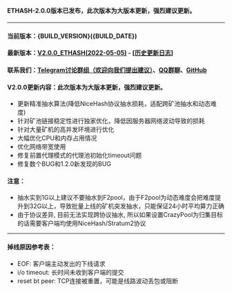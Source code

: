 #### ETHASH-2.0.0版本已发布，此次版本为大版本更新，强烈建议更新。
----
#### 当前版本：{BUILD_VERSION}({BUILD_DATE})
#### 最新版本：[V2.0.0_ETHASH(2022-05-05)](https://github.com/XMinerProxy/XMinerProxy/releases/tag/2.0.0) - [[历史更新日志]](https://github.com/XMinerProxy/XMinerProxy/releases)
#### 联系我们：[Telegram讨论群组（欢迎向我们提出建议）](https://t.me/XMinerProxy)、[QQ群聊](https://jq.qq.com/?_wv=1027&k=XcdhJAnz)、[GitHub](https://github.com/XMinerProxy/XMinerProxy)
#### V2.0.0更新内容：此次版本为大版本更新，强烈建议更新。
- 更新精准抽水算法(降低NiceHash协议抽水损耗，适配跨矿池抽水和动态难度)
- 针对矿池链接稳定性进行独家优化，降低因服务器网络波动导致的损耗
- 针对大量矿机的高并发环境进行优化
- 大幅优化CPU和内存占用情况
- 优化网络带宽使用
- 修复前置代理模式的代理池初始化timeout问题
- 修复数个BUG和1.2.0新发现的BUG
#### 注意：
- 抽水实到1G以上建议不要抽水到F2pool，由于F2pool为动态难度会把难度提升到32G以上，导致批量上线的矿机突发抽水，只能保证24小时平均算力正确
- 由于协议差异, 目前无法实现跨协议抽水, 所以如果设置CrazyPool为归集目标的话需要客户端均使用NiceHash/Stratum2协议
----
#### 掉线原因参考表：
- EOF: 客户端主动发出的下线请求
- i/o timeout: 长时间未收到客户端的提交
- reset bt peer: TCP连接被重置，可能是线路波动丢包或阻断
